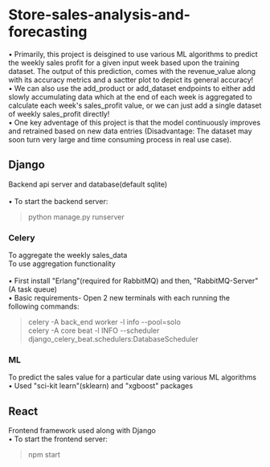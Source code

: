 # Store-sales-analysis-and-forecasting
• Primarily, this project is deisgined to use various ML algorithms to predict the weekly sales profit for a given input week based upon the training dataset. The output of this prediction, comes with the revenue_value along with its accuracy metrics and a sactter plot to depict its general accuracy!<br />
• We can also use the add_product or add_dataset endpoints to either add slowly accumulating data which at the end of each week is aggregated to calculate each week's sales_profit value, or we can just add a single dataset of weekly sales_profit directly!<br />
• One key adventage of this project is that the model continuously improves and retrained based on new data entries (Disadvantage: The dataset may soon turn very large and time consuming process in real use case).<br />

## Django
Backend api server and database(default sqlite) <br /><br />
• To start the backend server:
> python manage.py runserver

### Celery
To aggregate the weekly sales_data <br />
To use aggregation functionality<br /><br />
• First install "Erlang"(required for RabbitMQ) and then, "RabbitMQ-Server"(A task queue)<br />
• Basic requirements- Open 2 new terminals with each running the following commands: 
> celery -A back_end worker -l info --pool=solo     
> celery -A core beat -l INFO --scheduler django_celery_beat.schedulers:DatabaseScheduler

### ML
To predict the sales value for a particular date using various ML algorithms <br />
• Used "sci-kit learn"(sklearn) and "xgboost" packages

## React
Frontend framework used along with Django <br />
• To start the frontend server:
> npm start
